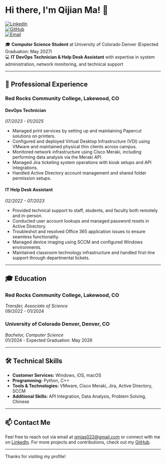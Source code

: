 # Hi there, I'm Qijian Ma! 👋

[![LinkedIn](https://img.shields.io/badge/LinkedIn-Qijian%20Ma-blue)](https://www.linkedin.com/in/qijian-ma-3bb569256/)  
[![GitHub](https://img.shields.io/badge/GitHub-qJasonm-lightgrey)](https://github.com/qJasonm)  
[![Email](https://img.shields.io/badge/Email-qmjas022@gmail.com-red)](mailto:qmjas022@gmail.com)

🎓 **Computer Science Student** at University of Colorado Denver (Expected Graduation: May 2027)  
💻 **IT DevOps Technician & Help Desk Assistant** with expertise in system administration, network monitoring, and technical support

---

## 💼 Professional Experience

### Red Rocks Community College, Lakewood, CO

#### DevOps Technician  
*07/2023 - 01/2025*  
- Managed print services by setting up and maintaining Papercut solutions on printers.  
- Configured and deployed Virtual Desktop Infrastructure (VDI) using VMware and maintained physical thin clients across campus.  
- Monitored network infrastructure using Cisco Meraki, including performing data analysis via the Meraki API.  
- Managed Jira ticketing system operations with kiosk setups and API integrations.  
- Handled Active Directory account management and shared folder permission setups.

#### IT Help Desk Assistant  
*02/2022 - 07/2023*  
- Provided technical support to staff, students, and faculty both remotely and in-person.  
- Conducted user account lookups and managed password resets in Active Directory.  
- Troubleshot and resolved Office 365 application issues to ensure seamless functionality.  
- Managed device imaging using SCCM and configured Windows environments.  
- Maintained classroom technology infrastructure and handled first-line support through departmental tickets.

---

## 🎓 Education

### Red Rocks Community College, Lakewood, CO  
*Transfer, Associate of Science*  
09/2022 - 01/2024

### University of Colorado Denver, Denver, CO  
*Bachelor, Computer Science*  
01/2024 - Expected Graduation: May 2026

---

## 🛠 Technical Skills

- **Customer Services:** Windows, iOS, macOS  
- **Programming:** Python, C++  
- **Tools & Technologies:** VMware, Cisco Meraki, Jira, Active Directory, SCCM  
- **Additional Skills:** API Integration, Data Analysis, Problem Solving, Chinese

---

## 📫 Contact Me

Feel free to reach out via email at [qmjas022@gmail.com](mailto:qmjas022@gmail.com) or connect with me on [LinkedIn](https://www.linkedin.com/in/qijian-ma-3bb569256/). For more projects and contributions, check out my [GitHub](https://github.com/qJasonm).

---

Thanks for visiting my profile!
